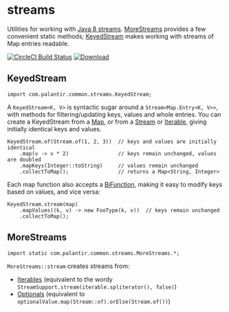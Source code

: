 # streams
Utilities for working with [Java 8 streams][Stream]. [MoreStreams](#morestreams) provides a few convenient static methods; [KeyedStream](#keyedstream) makes
working with streams of Map entries readable.

[![CircleCI Build Status](https://circleci.com/gh/palantir/streams/tree/master.svg)](https://circleci.com/gh/palantir/streams)
[![Download](https://api.bintray.com/packages/palantir/releases/streams/images/download.svg) ](https://bintray.com/palantir/releases/streams/_latestVersion)

## KeyedStream

    import com.palantir.common.streams.KeyedStream;

A `KeyedStream<K, V>` is syntactic sugar around a `Stream<Map.Entry<K, V>>`, with methods for filtering/updating keys,
values and whole entries. You can create a KeyedStream from a [Map], or from a [Stream] or [Iterable], giving initially
identical keys and values.

    KeyedStream.of(Stream.of(1, 2, 3))  // keys and values are initially identical
        .map(v -> v * 2)                // keys remain unchanged, values are doubled
        .mapKeys(Integer::toString)     // values remain unchanged
        .collectToMap();                // returns a Map<String, Integer>

Each map function also accepts a [BiFunction], making it easy to modify keys based on values, and vice versa:

    KeyedStream.stream(map)
        .mapValues((k, v) -> new FooType(k, v))  // keys remain unchanged
        .collectToMap();


## MoreStreams

    import static com.palantir.common.streams.MoreStreams.*;

`MoreStreams::stream` creates streams from:

 * [Iterables][Iterable] (equivalent to the wordy `StreamSupport.stream(iterable.spliterator(), false)`)
 * [Optionals][] (equivalent to `optionalValue.map(Stream::of).orElse(Stream.of())`)

[BiFunction]: https://docs.oracle.com/javase/8/docs/api/java/util/function/BiFunction.html
[Iterable]: https://docs.oracle.com/javase/8/docs/api/java/lang/Iterable.html
[Map]: https://docs.oracle.com/javase/8/docs/api/java/util/Map.html
[Optionals]: https://docs.oracle.com/javase/8/docs/api/java/util/Optional.html
[Stream]: https://docs.oracle.com/javase/8/docs/api/java/util/stream/Stream.html

